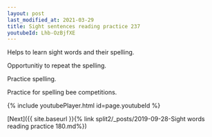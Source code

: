 ```yaml
---
layout: post
last_modified_at: 2021-03-29
title: Sight sentences reading practice 237
youtubeId: Lhb-OzBjfXE
---
```

 
 
Helps to learn sight words and their spelling.

Opportunitiy to repeat the spelling. 

Practice spelling. 
 
Practice for spelling bee competitions. 
 
{% include youtubePlayer.html id=page.youtubeId %}
 
 

[Next]({{ site.baseurl }}{% link  split2/_posts/2019-09-28-Sight words reading practice 180.md%})
 
